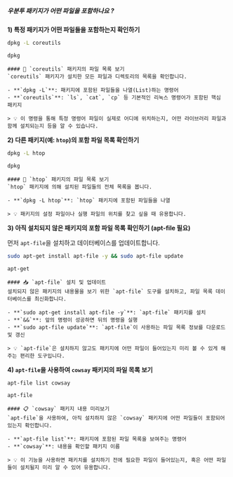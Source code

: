 ##### 우분투 패키지가 어떤 파일을 포함하나요 ? #####

**1) 특정 패키지가 어떤 파일들을 포함하는지 확인하기**

```bash
dpkg -L coreutils
```

```tech
dpkg
```

```desc
#### 📂 `coreutils` 패키지의 파일 목록 보기
`coreutils` 패키지가 설치한 모든 파일과 디렉토리의 목록을 확인합니다.

- **`dpkg -L`**: 패키지에 포함된 파일들을 나열(List)하는 명령어
- **`coreutils`**: `ls`, `cat`, `cp` 등 기본적인 리눅스 명령어가 포함된 핵심 패키지

> 💡 이 명령을 통해 특정 명령어 파일이 실제로 어디에 위치하는지, 어떤 라이브러리 파일과 함께 설치되는지 등을 알 수 있습니다.
```

**2) 다른 패키지(예: `htop`)의 포함 파일 목록 확인하기**

```bash
dpkg -L htop
```

```tech
dpkg
```

```desc
#### 📂 `htop` 패키지의 파일 목록 보기
`htop` 패키지에 의해 설치된 파일들의 전체 목록을 봅니다.

- **`dpkg -L htop`**: `htop` 패키지에 포함된 파일들을 나열

> 💡 패키지의 설정 파일이나 실행 파일의 위치를 찾고 싶을 때 유용합니다.
```

**3) 아직 설치되지 않은 패키지의 포함 파일 목록 확인하기 (apt-file 필요)**

먼저 `apt-file`을 설치하고 데이터베이스를 업데이트합니다.
```bash
sudo apt-get install apt-file -y && sudo apt-file update
```

```tech
apt-get
```

```desc
#### 📥 `apt-file` 설치 및 업데이트
설치되지 않은 패키지의 내용물을 보기 위한 `apt-file` 도구를 설치하고, 파일 목록 데이터베이스를 최신화합니다.

- **`sudo apt-get install apt-file -y`**: `apt-file` 패키지를 설치
- **`&&`**: 앞의 명령이 성공하면 뒤의 명령을 실행
- **`sudo apt-file update`**: `apt-file`이 사용하는 파일 목록 정보를 다운로드 및 갱신

> 💡 `apt-file`은 설치하지 않고도 패키지에 어떤 파일이 들어있는지 미리 볼 수 있게 해주는 편리한 도구입니다.
```

**4) `apt-file`을 사용하여 `cowsay` 패키지의 파일 목록 보기**

```bash
apt-file list cowsay
```

```tech
apt-file
```

```desc
#### 📋 `cowsay` 패키지 내용 미리보기
`apt-file`을 사용하여, 아직 설치하지 않은 `cowsay` 패키지에 어떤 파일들이 포함되어 있는지 확인합니다.

- **`apt-file list`**: 패키지에 포함된 파일 목록을 보여주는 명령어
- **`cowsay`**: 내용을 확인할 패키지 이름

> 💡 이 기능을 사용하면 패키치를 설치하기 전에 필요한 파일이 들어있는지, 혹은 어떤 파일들이 설치될지 미리 알 수 있어 유용합니다.
```
